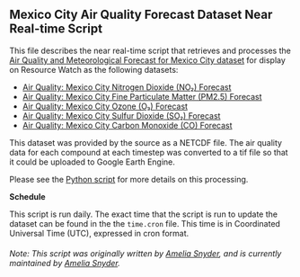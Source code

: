 ## Mexico City Air Quality Forecast Dataset Near Real-time Script
This file describes the near real-time script that retrieves and processes the [Air Quality and Meteorological Forecast for Mexico City dataset](http://www.aire.cdmx.gob.mx/pronostico-aire/pronostico-por-contaminante.php) for display on Resource Watch as the following datasets:
* [Air Quality: Mexico City Nitrogen Dioxide (NO₂) Forecast](https://resourcewatch.org/data/explore/)
* [Air Quality: Mexico City Fine Particulate Matter (PM2.5) Forecast](https://resourcewatch.org/data/explore/)
* [Air Quality: Mexico City Ozone (O₃) Forecast](https://resourcewatch.org/data/explore/)
* [Air Quality: Mexico City Sulfur Dioxide (SO₂) Forecast](https://resourcewatch.org/data/explore/)
* [Air Quality: Mexico City Carbon Monoxide (CO) Forecast](https://resourcewatch.org/data/explore/)

This dataset was provided by the source as a NETCDF file. The air quality data for each compound at each timestep was converted to a tif file so that it could be uploaded to Google Earth Engine.

Please see the [Python script](https://github.com/resource-watch/nrt-scripts/blob/master/\loc_mcaqf_mexico_city_aq_forecast/contents/src/__init__.py) for more details on this processing.

**Schedule**

This script is run daily. The exact time that the script is run to update the dataset can be found in the the `time.cron` file. This time is in Coordinated Universal Time (UTC), expressed in cron format.

###### Note: This script was originally written by [Amelia Snyder](https://www.wri.org/profile/amelia-snyder), and is currently maintained by [Amelia Snyder](https://www.wri.org/profile/amelia-snyder).
